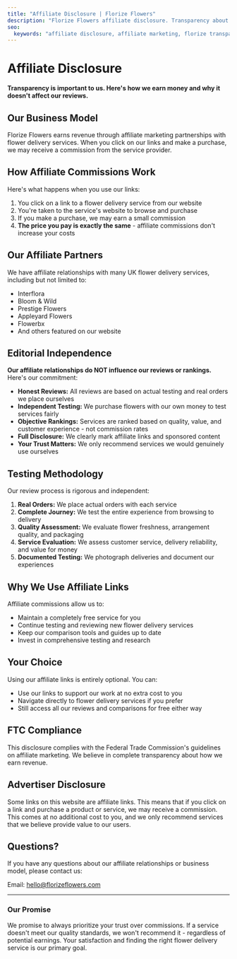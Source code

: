```yaml
---
title: "Affiliate Disclosure | Florize Flowers"
description: "Florize Flowers affiliate disclosure. Transparency about our affiliate partnerships and commissions."
seo:
  keywords: "affiliate disclosure, affiliate marketing, florize transparency"
---
```


# Affiliate Disclosure

**Transparency is important to us. Here's how we earn money and why it doesn't affect our reviews.**

## Our Business Model

Florize Flowers earns revenue through affiliate marketing partnerships with flower delivery services. When you click on our links and make a purchase, we may receive a commission from the service provider.

## How Affiliate Commissions Work

Here's what happens when you use our links:

1. You click on a link to a flower delivery service from our website
2. You're taken to the service's website to browse and purchase
3. If you make a purchase, we may earn a small commission
4. **The price you pay is exactly the same** - affiliate commissions don't increase your costs

## Our Affiliate Partners

We have affiliate relationships with many UK flower delivery services, including but not limited to:

- Interflora
- Bloom & Wild
- Prestige Flowers
- Appleyard Flowers
- Flowerbx
- And others featured on our website

## Editorial Independence

**Our affiliate relationships do NOT influence our reviews or rankings.** Here's our commitment:

- **Honest Reviews:** All reviews are based on actual testing and real orders we place ourselves
- **Independent Testing:** We purchase flowers with our own money to test services fairly
- **Objective Rankings:** Services are ranked based on quality, value, and customer experience - not commission rates
- **Full Disclosure:** We clearly mark affiliate links and sponsored content
- **Your Trust Matters:** We only recommend services we would genuinely use ourselves

## Testing Methodology

Our review process is rigorous and independent:

1. **Real Orders:** We place actual orders with each service
2. **Complete Journey:** We test the entire experience from browsing to delivery
3. **Quality Assessment:** We evaluate flower freshness, arrangement quality, and packaging
4. **Service Evaluation:** We assess customer service, delivery reliability, and value for money
5. **Documented Testing:** We photograph deliveries and document our experiences

## Why We Use Affiliate Links

Affiliate commissions allow us to:

- Maintain a completely free service for you
- Continue testing and reviewing new flower delivery services
- Keep our comparison tools and guides up to date
- Invest in comprehensive testing and research

## Your Choice

Using our affiliate links is entirely optional. You can:

- Use our links to support our work at no extra cost to you
- Navigate directly to flower delivery services if you prefer
- Still access all our reviews and comparisons for free either way

## FTC Compliance

This disclosure complies with the Federal Trade Commission's guidelines on affiliate marketing. We believe in complete transparency about how we earn revenue.

## Advertiser Disclosure

Some links on this website are affiliate links. This means that if you click on a link and purchase a product or service, we may receive a commission. This comes at no additional cost to you, and we only recommend services that we believe provide value to our users.

## Questions?

If you have any questions about our affiliate relationships or business model, please contact us:

Email: [hello@florizeflowers.com](mailto:hello@florizeflowers.com)

---

### Our Promise

We promise to always prioritize your trust over commissions. If a service doesn't meet our quality standards, we won't recommend it - regardless of potential earnings. Your satisfaction and finding the right flower delivery service is our primary goal.
